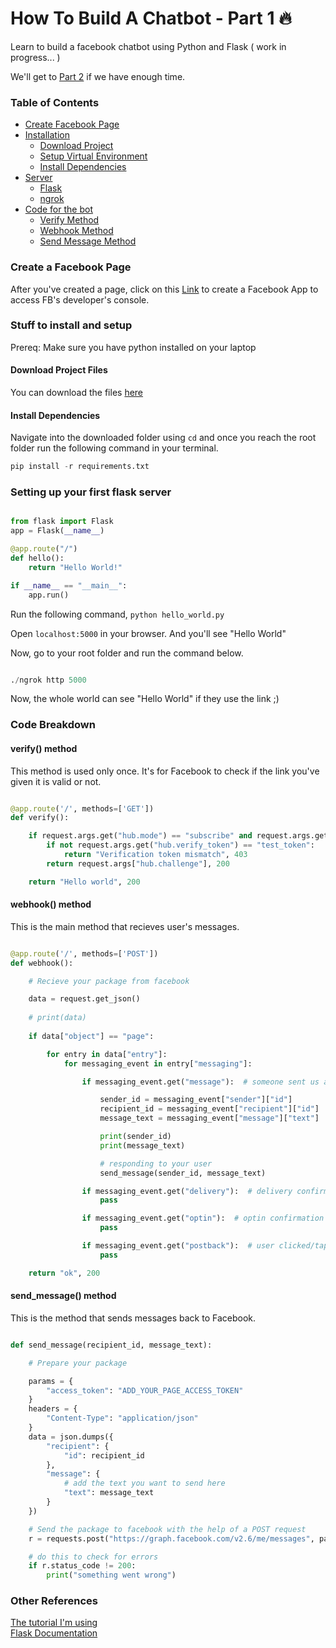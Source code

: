 # How To Build A Chatbot - Part 1 🔥
Learn to build a facebook chatbot using Python and Flask ( work in progress... )

We'll get to [Part 2](https://github.com/vdthatte/How-To-Build-Chatbot-2) if we have enough time.

### Table of Contents

* [Create Facebook Page](#create-a-facebook-page)
* [Installation](#stuff-to-install-and-setup)
    * [Download Project]()
    * [Setup Virtual Environment]()
    * [Install Dependencies]()
* [Server](#setting-up-your-first-flask-server)
    * [Flask]()
    * [ngrok]()
* [Code for the bot](#code-breakdown)
    * [Verify Method]()
    * [Webhook Method]()
    * [Send Message Method]()
    
  
### Create a Facebook Page

After you've created a page, click on this [Link](https://developers.facebook.com/quickstarts/?platform=web) to create a Facebook App to access FB's developer's console.

### Stuff to install and setup

Prereq: Make sure you have python installed on your laptop

#### Download Project Files

You can download the files [here]()

#### Install Dependencies

Navigate into the downloaded folder using ```cd``` and once you reach the root folder run the following command in your terminal.

```python 
pip install -r requirements.txt
```

### Setting up your first flask server

```python 

from flask import Flask
app = Flask(__name__)

@app.route("/")
def hello():
    return "Hello World!"

if __name__ == "__main__":
    app.run()

```
Run the following command, ```python hello_world.py```

Open ```localhost:5000``` in your browser. And you'll see "Hello World"

Now, go to your root folder and run the command below.

```python

./ngrok http 5000

```

Now, the whole world can see "Hello World" if they use the link ;)


###  Code Breakdown

#### verify() method

This method is used only once. It's for Facebook to check if the link you've given it is valid or not.

```python

@app.route('/', methods=['GET'])
def verify():

    if request.args.get("hub.mode") == "subscribe" and request.args.get("hub.challenge"):
        if not request.args.get("hub.verify_token") == "test_token":
            return "Verification token mismatch", 403
        return request.args["hub.challenge"], 200

    return "Hello world", 200

````



#### webhook() method

This is the main method that recieves user's messages.

```python

@app.route('/', methods=['POST'])
def webhook():

    # Recieve your package from facebook

    data = request.get_json()
    
    # print(data)
    
    if data["object"] == "page":

        for entry in data["entry"]:
            for messaging_event in entry["messaging"]:

                if messaging_event.get("message"):  # someone sent us a message

                    sender_id = messaging_event["sender"]["id"]        # the facebook ID of the person sending you the message
                    recipient_id = messaging_event["recipient"]["id"]  # the recipient's ID, which should be your page's facebook ID
                    message_text = messaging_event["message"]["text"]  # the message's text

                    print(sender_id)
                    print(message_text)

                    # responding to your user
                    send_message(sender_id, message_text)

                if messaging_event.get("delivery"):  # delivery confirmation
                    pass

                if messaging_event.get("optin"):  # optin confirmation
                    pass

                if messaging_event.get("postback"):  # user clicked/tapped "postback" button in earlier message
                    pass

    return "ok", 200


```

#### send_message() method

This is the method that sends messages back to Facebook.

```python

def send_message(recipient_id, message_text):

    # Prepare your package

    params = {
        "access_token": "ADD_YOUR_PAGE_ACCESS_TOKEN"
    }
    headers = {
        "Content-Type": "application/json"
    }
    data = json.dumps({
        "recipient": {
            "id": recipient_id
        },
        "message": {
        	# add the text you want to send here
            "text": message_text
        }
    })

    # Send the package to facebook with the help of a POST request
    r = requests.post("https://graph.facebook.com/v2.6/me/messages", params=params, headers=headers, data=data)

    # do this to check for errors
    if r.status_code != 200:
    	print("something went wrong")


```



### Other References

[The tutorial I'm using](https://blog.hartleybrody.com/fb-messenger-bot/) <br>
[Flask Documentation](http://flask.pocoo.org)





